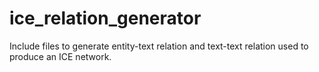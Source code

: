 # ice_relation_generator
Include files to generate entity-text relation and text-text relation used to produce an ICE network.

